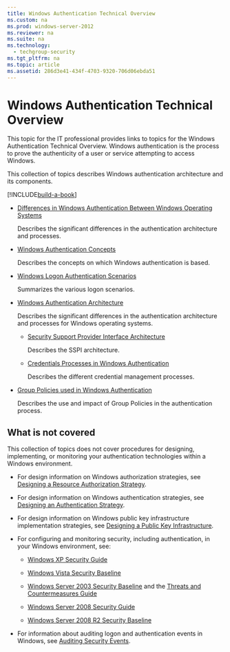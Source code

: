 ```yaml
---
title: Windows Authentication Technical Overview
ms.custom: na
ms.prod: windows-server-2012
ms.reviewer: na
ms.suite: na
ms.technology: 
  - techgroup-security
ms.tgt_pltfrm: na
ms.topic: article
ms.assetid: 286d3e41-434f-4703-9320-706d06ebda51
---
```

# Windows Authentication Technical Overview
This topic for the IT professional provides links to topics for the Windows Authentication Technical Overview. Windows authentication is the process to prove the authenticity of a user or service attempting to access Windows.  
  
This collection of topics describes Windows authentication architecture and its components.  
  
[!INCLUDE[build-a-book](../Token/build-a-book_md.md)]  
  
-   [Differences in Windows Authentication Between Windows Operating Systems](https://technet.microsoft.com/library/dn169017.aspx)  
  
    Describes the significant differences in the authentication architecture and processes.  
  
-   [Windows Authentication Concepts](https://technet.microsoft.com/library/dn169018.aspx)  
  
    Describes the concepts on which Windows authentication is based.  
  
-   [Windows Logon Authentication Scenarios](https://technet.microsoft.com/library/dn169020.aspx)  
  
    Summarizes the various logon scenarios.  
  
-   [Windows Authentication Architecture](https://technet.microsoft.com/library/dn169024.aspx)  
  
    Describes the significant differences in the authentication architecture and processes for Windows operating systems.  
  
    -   [Security Support Provider Interface Architecture](https://technet.microsoft.com/library/dn169026.aspx)  
  
        Describes the SSPI architecture.  
  
    -   [Credentials Processes in Windows Authentication](https://technet.microsoft.com/library/dn169014.aspx)  
  
        Describes the different credential management processes.  
  
-   [Group Policies used in Windows Authentication](https://technet.microsoft.com/library/dn169021.aspx)  
  
    Describes the use and impact of Group Policies in the authentication process.  
  
## What is not covered  
This collection of topics does not cover procedures for designing, implementing, or monitoring your authentication technologies within a Windows environment.  
  
-   For design information on Windows authorization strategies, see [Designing a Resource Authorization Strategy](https://technet.microsoft.com/library/cc783368.aspx).  
  
-   For design information on Windows authentication strategies, see [Designing an Authentication Strategy](https://technet.microsoft.com/library/cc758124.aspx).  
  
-   For design information on Windows public key infrastructure implementation strategies, see [Designing a Public Key Infrastructure](https://technet.microsoft.com/library/cc773138.aspx).  
  
-   For configuring and monitoring security, including authentication, in your Windows environment, see:  
  
    -   [Windows XP Security Guide](http://www.microsoft.com/download/details.aspx?id=962)  
  
    -   [Windows Vista Security Baseline](http://technet.microsoft.com/library/dd450978.aspx)  
  
    -   [Windows Server 2003 Security Baseline](http://technet.microsoft.com/library/cc163140.aspx) and the [Threats and Countermeasures Guide](http://technet.microsoft.com/library/dd162275.aspx)  
  
    -   [Windows Server 2008 Security Guide](http://www.microsoft.com/download/details.aspx?id=17606)  
  
    -   [Windows Server 2008 R2 Security Baseline](http://technet.microsoft.com/library/gg236605.aspx)  
  
-   For information about auditing logon and authentication events in Windows, see [Auditing Security Events](https://technet.microsoft.com/library/cc776394.aspx).  
  
